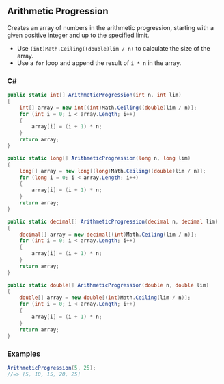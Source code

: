 ## Arithmetic Progression

Creates an array of numbers in the arithmetic progression, starting with a given positive integer
and up to the specified limit.

- Use `(int)Math.Ceiling((double)lim / n)` to calculate the size of the array.
- Use a `for` loop and append the result of `i * n` in the array.

### C#

```csharp
public static int[] ArithmeticProgression(int n, int lim)
{
    int[] array = new int[(int)Math.Ceiling((double)lim / n)];
    for (int i = 0; i < array.Length; i++)
    {
        array[i] = (i + 1) * n;
    }
    return array;
}
```

```csharp
public static long[] ArithmeticProgression(long n, long lim)
{
    long[] array = new long[(long)Math.Ceiling((double)lim / n)];
    for (long i = 0; i < array.Length; i++)
    {
        array[i] = (i + 1) * n;
    }
    return array;
}
```

```csharp
public static decimal[] ArithmeticProgression(decimal n, decimal lim)
{
    decimal[] array = new decimal[(int)Math.Ceiling(lim / n)];
    for (int i = 0; i < array.Length; i++)
    {
        array[i] = (i + 1) * n;
    }
    return array;
}
```

```csharp
public static double[] ArithmeticProgression(double n, double lim)
{
    double[] array = new double[(int)Math.Ceiling(lim / n)];
    for (int i = 0; i < array.Length; i++)
    {
        array[i] = (i + 1) * n;
    }
    return array;
}
```

### Examples

```csharp
ArithmeticProgression(5, 25);
//=> [5, 10, 15, 20, 25]
```